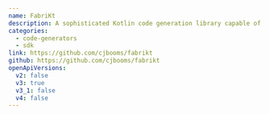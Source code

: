 ```yaml
---
name: FabriKt
description: A sophisticated Kotlin code generation library capable of generating Jackson-annotated data classes, Spring Controller interfaces, and fault-tolerant OkHttp clients. Written in Kotlin, this library programatically generates code and is capable of handling advanced OpenApi3 specification features such as polymorphism.
categories:
  - code-generators
  - sdk
link: https://github.com/cjbooms/fabrikt
github: https://github.com/cjbooms/fabrikt
openApiVersions:
  v2: false
  v3: true
  v3_1: false
  v4: false
---
```


